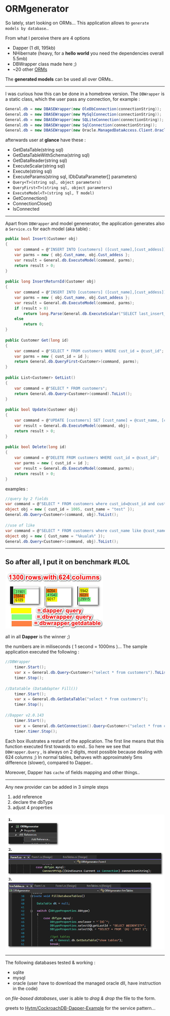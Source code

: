 # ORMgenerator

So lately, start looking on ORMs... This application allows to `generate models by database`..  

From what I perceive there are 4 options 
* Dapper (1 dll, 195kb)
* NHibernate (heavy, for a **hello world** you need the dependencies overall 5.5mb)
* DBWrapper class made here ;) 
* ~20 other [ORMs](https://github.com/pipiscrew/small_prjs/tree/master/csharp_ORMs)

The **generated models** can be used all over ORMs..  

---

I was curious how this can be done in a homebrew version. The `DBWrapper` is a static class, which the user pass any connection, for example : 

```csharp
General.db = new DBASEWrapper(new OleDbConnection(connectionString));
General.db = new DBASEWrapper(new MySqlConnection(connectionString));
General.db = new DBASEWrapper(new SQLiteConnection(connectionString));
General.db = new DBASEWrapper(new SqlConnection(connectionString));
General.db = new DBASEWrapper(new Oracle.ManagedDataAccess.Client.OracleConnection(connectionString));
```

afterwards user at **glance** have these :
* GetDataTable(string sql)
* GetDataTableWithSchema(string sql)
* GetDataReader(string sql)
* ExecuteScalar(string sql)
* Execute(string sql)
* ExecuteParams(string sql, IDbDataParameter[] parameters)
* `Query<T>(string sql, object parameters)`
* `QueryFirst<T>(string sql, object parameters)`
* `ExecuteModel<T>(string sql, T model)`
* GetConnection()
* ConnectionClose()
* IsConnected

---

Apart from `DBWrapper` and model genenerator, the application generates also a `Service.cs` for each model (aka table) :

```csharp
public bool Insert(Customer obj)
{
	var command = @"INSERT INTO [customers] ([cust_name],[cust_addess]) VALUES (@cust_name,@cust_addess)";
	var parms = new { obj.Cust_name, obj.Cust_addess };
	var result = General.db.ExecuteModel(command, parms);
	return result > 0;
}

public long InsertReturnId(Customer obj)
{
	var command = @"INSERT INTO [customers] ([cust_name],[cust_addess]) VALUES (@cust_name,@cust_addess)";
	var parms = new { obj.Cust_name, obj.Cust_addess };
	var result = General.db.ExecuteModel(command, parms);
	if (result > 0)
		return long.Parse(General.db.ExecuteScalar("SELECT last_insert_rowid()").ToString());
	else
		return 0;
}

public Customer Get(long id)
{
	var command = @"SELECT * FROM customers WHERE cust_id = @cust_id";
	var parms = new { cust_id = id };
	return General.db.QueryFirst<Customer>(command, parms);
}

public List<Customer> GetList()
{
	var command = @"SELECT * FROM customers";
	return General.db.Query<Customer>(command).ToList();
}

public bool Update(Customer obj)
{
	var command = @"UPDATE [customers] SET [cust_name] = @cust_name, [cust_addess] = @cust_addess where cust_id = @cust_id";
	var result = General.db.ExecuteModel(command, obj);
	return result > 0;
}

public bool Delete(long id)
{
	var command = @"DELETE FROM customers WHERE cust_id = @cust_id";
	var parms = new { cust_id = id };
	var result = General.db.ExecuteModel(command, parms);
	return result > 0;
}
```

examples :
```csharp
//query by 2 fields
var command = @"SELECT * FROM customers where cust_id=@cust_id and cust_name = @cust_name";
object obj = new { cust_id = 1005, cust_name = "test" });
General.db.Query<Customer>(command, obj).ToList();

//use of like
var command = @"SELECT * FROM customers where cust_name like @cust_name";
object obj = new { Cust_name = "%kuala%" });
General.db.Query<Customer>(command, obj).ToList();
```

---

## So after all, I put it on benchmark #LOL

![img](assets/comparison.jpg)

all in all **Dapper** is the winner ;)   

the numbers are in miliseconds ( 1 second = 1000ms )... The sample application executed the following :

```csharp
//DBWrapper
    timer.Start();
    var x = General.db.Query<Customer>("select * from customers").ToList();
    timer.Stop();

//Datatable (DataAdapter Fill())
    timer.Start();
    var x = General.db.GetDataTable("select * from customers");
    timer.Stop();

//Dapper v2.0.143
    timer.Start();
    var x = General.db.GetConnection().Query<Customer>("select * from customers").ToList();
    timer.timer.Stop();
```

Each box illustrates a restart of the application. The first line means that this function executed first towards to end.. So here we see that `DBWrapper.Query` , is always on 2 digits, most possible because dealing with 624 columns ;) In normal tables, behaves with approximately 5ms difference (slower), compared to Dapper..

Moreover, Dapper has `cache` of fields mapping and other things.. 

---

Any new provider can be added in 3 simple steps  
1. add reference
2. declare the dbType
3. adjust 4 properties

![img](assets/add_new_provider.jpg)

---

The following databases tested & working : 
* sqlite
* mysql
* oracle (user have to download the managed oracle dll, have instruction in the code)

on *file-based databases*, user is able to *drag & drop* the file to the form.  

greets to [Hytm/CockroachDB-Dapper-Example](https://github.com/Hytm/CockroachDB-Dapper-Example) for the service pattern...
